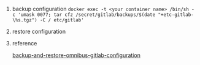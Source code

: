 1. backup configuration
     `docker exec -t <your container name> /bin/sh -c 'umask 0077; tar cfz /secret/gitlab/backups/$(date "+etc-gitlab-\%s.tgz") -C / etc/gitlab'`

2. restore configuration

3. reference

     [backup-and-restore-omnibus-gitlab-configuration](https://docs.gitlab.com/omnibus/settings/backups.html#backup-and-restore-omnibus-gitlab-configuration)

